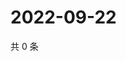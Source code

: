 # 2022-09-22

共 0 条

<!-- BEGIN WEIBO -->
<!-- 最后更新时间 Thu Sep 22 2022 04:19:32 GMT+0800 (China Standard Time) -->

<!-- END WEIBO -->
